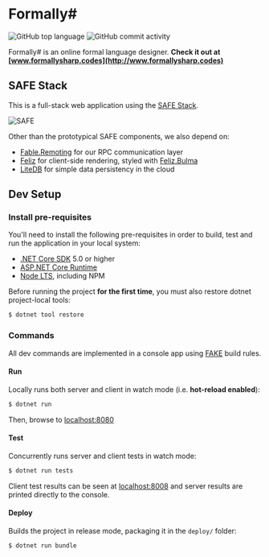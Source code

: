 # Formally#

![GitHub top language](https://img.shields.io/github/languages/top/baioc/FormallySharp?color=%2330b9db)
![GitHub commit activity](https://img.shields.io/github/commit-activity/w/baioc/FormallySharp)

Formally# is an online formal language designer.
**Check it out at [www.formallysharp.codes](http://www.formallysharp.codes)**


## SAFE Stack

This is a full-stack web application using the [SAFE Stack](https://safe-stack.github.io/docs/overview/).

![SAFE](https://www.compositional-it.com/wp-content/uploads/2019/09/safe-1.png)

Other than the prototypical SAFE components, we also depend on:
* [Fable.Remoting](https://zaid-ajaj.github.io/Fable.Remoting/) for our RPC communication layer
* [Feliz](https://zaid-ajaj.github.io/Feliz/) for client-side rendering, styled with [Feliz.Bulma](https://dzoukr.github.io/Feliz.Bulma/#/api-description)
* [LiteDB](https://www.litedb.org/) for simple data persistency in the cloud


## Dev Setup

### Install pre-requisites

You'll need to install the following pre-requisites in order to build, test and run the application in your local system:

* [.NET Core SDK](https://www.microsoft.com/net/download) 5.0 or higher
* [ASP.NET Core Runtime](https://dotnet.microsoft.com/apps/aspnet)
* [Node LTS](https://nodejs.org/en/download/), including NPM

Before running the project **for the first time**, you must also restore dotnet project-local tools:

```sh
$ dotnet tool restore
```

### Commands

All dev commands are implemented in a console app using [FAKE](https://fake.build/) build rules.

#### Run

Locally runs both server and client in watch mode (i.e. **hot-reload enabled**):

```sh
$ dotnet run
```

Then, browse to [localhost:8080](http://localhost:8080)

#### Test

Concurrently runs server and client tests in watch mode:

```sh
$ dotnet run tests
```

Client test results can be seen at [localhost:8008](http://localhost:8008) and server results are printed directly to the console.

#### Deploy

Builds the project in release mode, packaging it in the `deploy/` folder:

```sh
$ dotnet run bundle
```
